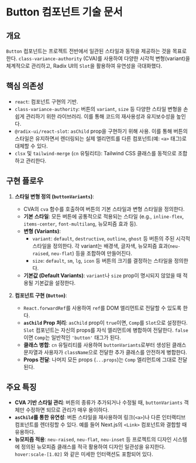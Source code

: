 # Button 컴포넌트 기술 문서

## 개요

`Button` 컴포넌트는 프로젝트 전반에서 일관된 스타일과 동작을 제공하는 것을 목표로 한다. `class-variance-authority` (CVA)를 사용하여 다양한 시각적 변형(variant)을 체계적으로 관리하고, Radix UI의 `Slot`을 활용하여 유연성을 극대화했다.

## 핵심 의존성

- `react`: 컴포넌트 구현의 기반.
- `class-variance-authority`: 버튼의 `variant`, `size` 등 다양한 스타일 변형을 손쉽게 관리하기 위한 라이브러리. 이를 통해 코드의 재사용성과 유지보수성을 높인다.
- `@radix-ui/react-slot`: `asChild` prop을 구현하기 위해 사용. 이를 통해 버튼의 스타일은 유지하면서 렌더링되는 실제 엘리먼트를 다른 컴포넌트(예: `<a>` 태그)로 대체할 수 있다.
- `clsx` 및 `tailwind-merge` (`cn` 유틸리티): Tailwind CSS 클래스를 동적으로 조합하고 관리한다.

## 구현 플로우

1.  **스타일 변형 정의 (`buttonVariants`)**:
    - CVA의 `cva` 함수를 호출하여 버튼의 기본 스타일과 변형 스타일을 정의한다.
    - **기본 스타일**: 모든 버튼에 공통적으로 적용되는 스타일 (e.g., `inline-flex`, `items-center`, `font-multilang`, 뉴모피즘 효과 등).
    - **변형 (Variants)**:
        - `variant`: `default`, `destructive`, `outline`, `ghost` 등 버튼의 주된 시각적 스타일을 정의한다. 각 variant는 배경색, 글자색, 뉴모피즘 효과(`neu-raised`, `neu-flat`) 등을 조합하여 만들어진다.
        - `size`: `default`, `sm`, `lg`, `icon` 등 버튼의 크기를 결정하는 스타일을 정의한다.
    - **기본값 (Default Variants)**: `variant`나 `size` prop이 명시되지 않았을 때 적용될 기본값을 설정한다.

2.  **컴포넌트 구현 (`Button`)**:
    - `React.forwardRef`를 사용하여 `ref`를 DOM 엘리먼트로 전달할 수 있도록 한다.
    - **`asChild` Prop 처리**: `asChild` prop이 `true`이면, `Comp`를 `Slot`으로 설정한다. `Slot` 컴포넌트는 자신의 props를 자식 엘리먼트에 병합하여 전달한다. `false`이면 `Comp`는 일반적인 `'button'` 태그가 된다.
    - **클래스 병합**: `cn` 유틸리티를 사용하여 `buttonVariants`로부터 생성된 클래스 문자열과 사용자가 `className`으로 전달한 추가 클래스를 안전하게 병합한다.
    - **Props 전달**: 나머지 모든 props (`...props`)는 `Comp` 엘리먼트에 그대로 전달된다.

## 주요 특징

- **CVA 기반 스타일 관리**: 버튼의 종류가 추가되거나 수정될 때, `buttonVariants` 객체만 수정하면 되므로 관리가 매우 용이하다.
- **`asChild`를 통한 유연성**: 버튼 스타일을 재사용하여 링크(`<a>`)나 다른 인터랙티브 컴포넌트를 렌더링할 수 있다. 예를 들어 Next.js의 `<Link>` 컴포넌트와 결합할 때 유용하다.
- **뉴모피즘 적용**: `neu-raised`, `neu-flat`, `neu-inset` 등 프로젝트의 디자인 시스템에 정의된 뉴모피즘 클래스를 적극 활용하여 디자인 일관성을 유지한다. `hover:scale-[1.02]` 와 같은 미세한 인터랙션도 포함되어 있다. 